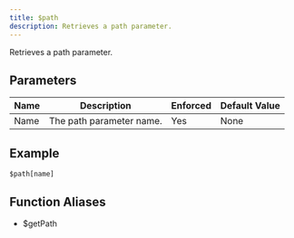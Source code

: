 ```yaml
---
title: $path
description: Retrieves a path parameter.
---
```


Retrieves a path parameter.
## Parameters
| Name |       Description        | Enforced | Default Value |
|------|--------------------------|----------|---------------|
| Name | The path parameter name. | Yes      | None          |
## Example
```
$path[name]
```
## Function Aliases
- $getPath